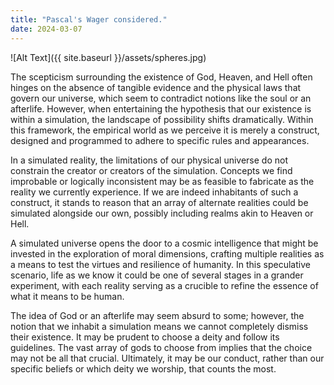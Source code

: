 ```yaml
---
title: "Pascal's Wager considered."
date: 2024-03-07
---
```


![Alt Text]({{ site.baseurl }}/assets/spheres.jpg)

The scepticism surrounding the existence of God, Heaven, and Hell often hinges on the absence of tangible evidence and the physical laws that govern our universe, which seem to contradict notions like the soul or an afterlife. However, when entertaining the hypothesis that our existence is within a simulation, the landscape of possibility shifts dramatically. Within this framework, the empirical world as we perceive it is merely a construct, designed and programmed to adhere to specific rules and appearances.

In a simulated reality, the limitations of our physical universe do not constrain the creator or creators of the simulation. Concepts we find improbable or logically inconsistent may be as feasible to fabricate as the reality we currently experience. If we are indeed inhabitants of such a construct, it stands to reason that an array of alternate realities could be simulated alongside our own, possibly including realms akin to Heaven or Hell.

A simulated universe opens the door to a cosmic intelligence that might be invested in the exploration of moral dimensions, crafting multiple realities as a means to test the virtues and resilience of humanity. In this speculative scenario, life as we know it could be one of several stages in a grander experiment, with each reality serving as a crucible to refine the essence of what it means to be human.

The idea of God or an afterlife may seem absurd to some; however, the notion that we inhabit a simulation means we cannot completely dismiss their existence. It may be prudent to choose a deity and follow its guidelines. The vast array of gods to choose from implies that the choice may not be all that crucial. Ultimately, it may be our conduct, rather than our specific beliefs or which deity we worship, that counts the most.
